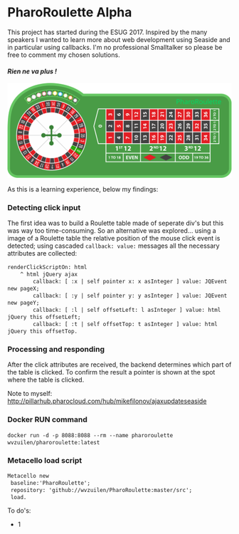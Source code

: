 # PharoRoulette Alpha

This project has started during the ESUG 2017. Inspired by the many speakers I wanted to learn more about web development using Seaside and in particular using callbacks. I'm no professional Smalltalker so please be free to comment my chosen solutions.

#### _Rien ne va plus !_

![PharoRoulette table](./static/table.svg)

As this is a learning experience, below my findings:

### Detecting click input
The first idea was to build a Roulette table made of seperate div's but this was way too time-consuming. So an alternative was explored... using a image of a Roulette table the relative position of the mouse click event is detected; using cascaded `callback: value:` messages all the necessary attributes are collected:

```Smalltalk
renderClickScriptOn: html
	^ html jQuery ajax
		callback: [ :x | self pointer x: x asInteger ] value: JQEvent new pageX;
		callback: [ :y | self pointer y: y asInteger ] value: JQEvent new pageY;
		callback: [ :l | self offsetLeft: l asInteger ] value: html jQuery this offsetLeft;
		callback: [ :t | self offsetTop: t asInteger ] value: html jQuery this offsetTop.
```
### Processing and responding
After the click attributes are received, the backend determines which part of the table is clicked. To confirm the result a pointer is shown at the spot where the table is clicked.

Note to myself: http://pillarhub.pharocloud.com/hub/mikefilonov/ajaxupdateseaside

### Docker RUN command
``` Docker
docker run -d -p 8088:8088 --rm --name pharoroulette wvzuilen/pharoroulette:latest
```

### Metacello load script
```Smalltalk
Metacello new
 baseline:'PharoRoulette';
 repository: 'github://wvzuilen/PharoRoulette:master/src';
 load.
```

To do's:
* 1
